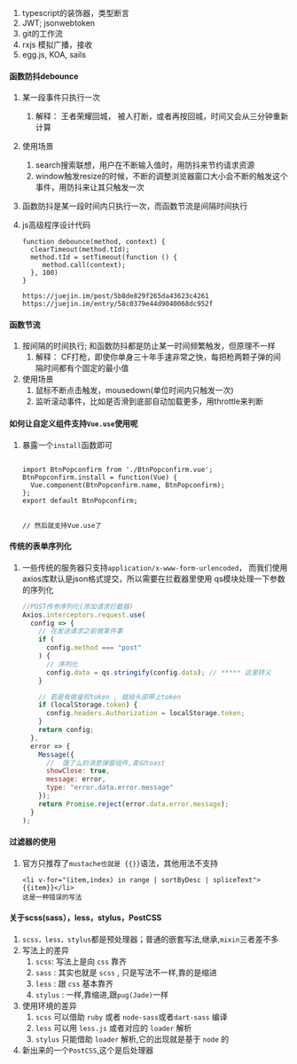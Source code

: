 1. typescript的装饰器，类型断言
2. JWT; jsonwebtoken
3. git的工作流
4. rxjs    模拟广播，接收
5. egg.js, KOA, sails





#### 函数防抖debounce

1. 某一段事件只执行一次

   1. 解释： 王者荣耀回城， 被人打断，或者再按回城，时间又会从三分钟重新计算

2. 使用场景

   1. search搜索联想，用户在不断输入值时，用防抖来节约请求资源
   2. window触发resize的时候，不断的调整浏览器窗口大小会不断的触发这个事件，用防抖来让其只触发一次

3. 函数防抖是某一段时间内只执行一次，而函数节流是间隔时间执行

4. js高级程序设计代码

   ```
   function debounce(method, context) {
     clearTimeout(method.tId);
     method.tId = setTimeout(function () {
     	method.call(context);
     }, 100)
   }
   
   https://juejin.im/post/5b8de829f265da43623c4261
   https://juejin.im/entry/58c0379e44d9040068dc952f
   ```

   



#### 函数节流

1. 按间隔的时间执行; 和函数防抖都是防止某一时间频繁触发，但原理不一样
   1. 解释： CF打枪，即使你单身三十年手速非常之快，每把枪两颗子弹的间隔时间都有个固定的最小值
2. 使用场景
   1. 鼠标不断点击触发，mousedown(单位时间内只触发一次)
   2. 监听滚动事件，比如是否滑到底部自动加载更多，用throttle来判断





#### 如何让自定义组件支持`Vue.use`使用呢

1. 暴露一个`install`函数即可

   ```
   
   import BtnPopconfirm from './BtnPopconfirm.vue';
   BtnPopconfirm.install = function(Vue) {
     Vue.component(BtnPopconfirm.name, BtnPopconfirm);
   };
   export default BtnPopconfirm;
   
   
   // 然后就支持Vue.use了
   ```



#### 传统的表单序列化

1. 一些传统的服务器只支持`application/x-www-form-urlencoded`， 而我们使用axios库默认是json格式提交，所以需要在拦截器里使用 qs模块处理一下参数的序列化

   ```javascript
   //POST传参序列化(添加请求拦截器)
   Axios.interceptors.request.use(
     config => {
       // 在发送请求之前做某件事
       if (
         config.method === "post"
       ) {
         // 序列化
         config.data = qs.stringify(config.data); // ***** 这里转义
       }
   
       // 若是有做鉴权token , 就给头部带上token
       if (localStorage.token) {
         config.headers.Authorization = localStorage.token;
       }
       return config;
     },
     error => {
       Message({
         //  饿了么的消息弹窗组件,类似toast
         showClose: true,
         message: error,
         type: "error.data.error.message"
       });
       return Promise.reject(error.data.error.message);
     }
   );
   ```



#### 过滤器的使用

1. 官方只推荐了`mustache也就是 {{}}`语法，其他用法不支持

   ```
   <li v-for="(item,index) in range | sortByDesc | spliceText">{{item}}</li>
   这是一种错误的写法
   ```



#### 关于scss(sass），less，stylus，PostCSS

1. `scss，less，stylus`都是预处理器；普通的嵌套写法,继承,`mixin`三者差不多
2. 写法上的差异
   1. `scss`: 写法上是向 `css` 靠齐
   2. `sass` : 其实也就是 `scss` , 只是写法不一样,靠的是缩进
   3. `less` : 跟 `css` 基本靠齐
   4. `stylus` : 一样,靠缩进,跟`pug(Jade)`一样
3. 使用环境的差异
   1. `scss` 可以借助 `ruby` 或者 `node-sass`或者`dart-sass` 编译
   2. `less` 可以用 `less.js` 或者对应的 `loader` 解析
   3. `stylus` 只能借助 `loader` 解析,它的出现就是基于 `node` 的
4. 新出来的一个`PostCSS`,这个是后处理器